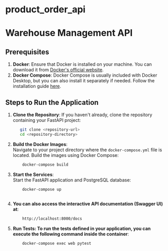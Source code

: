 # product_order_api
# Warehouse Management API

## Prerequisites

1. **Docker**: Ensure that Docker is installed on your machine. You can download it from [Docker's official website](https://www.docker.com/get-started).
2. **Docker Compose**: Docker Compose is usually included with Docker Desktop, but you can also install it separately if needed. Follow the installation guide [here](https://docs.docker.com/compose/install/).

## Steps to Run the Application

1. **Clone the Repository**:
   If you haven't already, clone the repository containing your FastAPI project:
   ```bash
      git clone <repository-url>
      cd <repository-directory>
2. **Build the Docker Images**:  
  Navigate to your project directory where the `docker-compose.yml` file is located. Build the images using Docker Compose:
    ```bash
        docker-compose build
 3. **Start the Services**:  
  Start the FastAPI application and PostgreSQL database:
    ```bash
        docker-compose up
        
4. **You can also access the interactive API documentation (Swagger UI) at**:
    ```bash
        http://localhost:8000/docs

5. **Run Tests: To run the tests defined in your application, you can execute the following command inside the container**:

    ```bash
        docker-compose exec web pytest